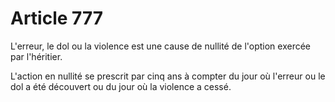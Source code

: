 # Article 777

L'erreur, le dol ou la violence est une cause de nullité de l'option exercée par l'héritier.

L'action en nullité se prescrit par cinq ans à compter du jour où l'erreur ou le dol a été découvert ou du jour où la violence a cessé.

